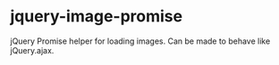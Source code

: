 jquery-image-promise
====================

jQuery Promise helper for loading images. Can be made to behave like jQuery.ajax.

